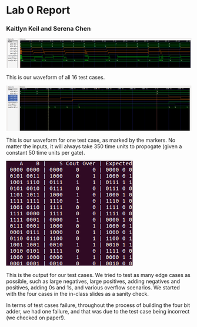 # Lab 0 Report

### Kaitlyn Keil and Serena Chen

![](waveform.png)

This is our waveform of all 16 test cases.

![](waveform_1change.png)

This is our waveform for one test case, as marked by the markers. No matter the inputs, it will always take 
350 time units to propogate (given a constant 50 time units per gate).

![](truth_table_l1.png)

This is the output for our test cases. We tried to test as many edge cases as possible, such as large negatives, large positives, adding negatives and positives, adding 0s and 1s, and various overflow scenarios. We started with the four cases in the in-class slides as a sanity check.

In terms of test cases failure, throughout the process of building the four bit adder, we had one failure, and that was due to the test case being incorrect (we checked on paper!).